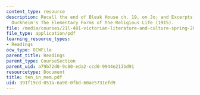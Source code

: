 ```yaml
---
content_type: resource
description: Recall the end of Bleak House ch. 19, on Jo; and Excerpts from Emile
  Durkheim's The Elementary Forms of the Religious Life (1915).
file: /media/courses/21l-481-victorian-literature-and-culture-spring-2003/391f19cd051a6a980fbd60ae5731efd9_ten_in_mem.pdf
file_type: application/pdf
learning_resource_types:
- Readings
ocw_type: OCWFile
parent_title: Readings
parent_type: CourseSection
parent_uid: a79b72d0-9c80-eda2-ccd0-9944e213bd91
resourcetype: Document
title: ten_in_mem.pdf
uid: 391f19cd-051a-6a98-0fbd-60ae5731efd9
---
```

